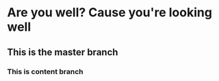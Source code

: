 # Are you well? Cause you're looking well 

## This is the master branch

### This is content branch
